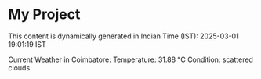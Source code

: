 # My Project

This content is dynamically generated in Indian Time (IST): 2025-03-01 19:01:19 IST


Current Weather in Coimbatore:
Temperature: 31.88 °C
Condition: scattered clouds
